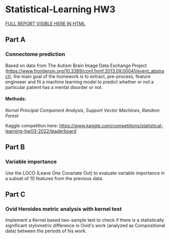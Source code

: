# Statistical-Learning HW3

[FULL REPORT VISIBLE HERE IN HTML](https://ludovicolentini.github.io/Statistical-Learning/)

## Part A
### Connectome prediction
Based on data from The Autism Brain Image Data Exchange Project (https://www.frontiersin.org/10.3389/conf.fninf.2013.09.00041/event_abstract), the main goal of the homework is to extract, pre-process, feature engineeer and fit a machine learning model to predict whether or not a particular patient has a mental disorder or not.
#### Methods:
*Kernel Principal Component Analysis*, *Support Vector Machines*, *Random Forest*

Kaggle competition here: https://www.kaggle.com/competitions/statistical-learning-hw03-2022/leaderboard


## Part B
### Variable importance 
Use the LOCO (Leave One Covariate Out) to evaluate variable importance in a subset of 10 features from the previous data.


## Part C
### Ovid Heroides metric analysis with kernel test
Implement a Kernel based two-sample test to check if there is a statistically significant stylometric difference in Ovid's work (analyzed as Compositional data) between the periods of his work.

